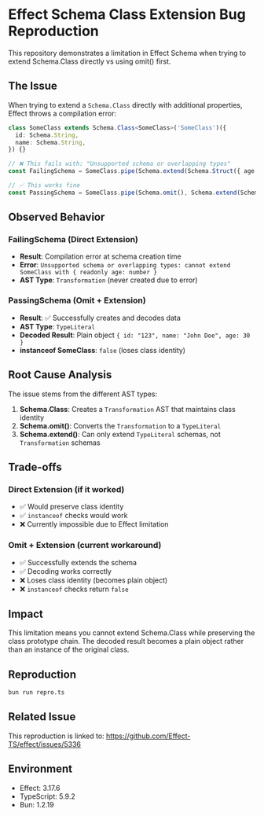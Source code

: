 # Effect Schema Class Extension Bug Reproduction

This repository demonstrates a limitation in Effect Schema when trying to extend Schema.Class directly vs using omit() first.

## The Issue

When trying to extend a `Schema.Class` directly with additional properties, Effect throws a compilation error:

```typescript
class SomeClass extends Schema.Class<SomeClass>('SomeClass')({
  id: Schema.String,
  name: Schema.String,
}) {}

// ❌ This fails with: "Unsupported schema or overlapping types"
const FailingSchema = SomeClass.pipe(Schema.extend(Schema.Struct({ age: Schema.Number })))

// ✅ This works fine
const PassingSchema = SomeClass.pipe(Schema.omit(), Schema.extend(Schema.Struct({ age: Schema.Number })))
```

## Observed Behavior

### FailingSchema (Direct Extension)
- **Result**: Compilation error at schema creation time
- **Error**: `Unsupported schema or overlapping types: cannot extend SomeClass with { readonly age: number }`
- **AST Type**: `Transformation` (never created due to error)

### PassingSchema (Omit + Extension)
- **Result**: ✅ Successfully creates and decodes data
- **AST Type**: `TypeLiteral` 
- **Decoded Result**: Plain object `{ id: "123", name: "John Doe", age: 30 }`
- **instanceof SomeClass**: `false` (loses class identity)

## Root Cause Analysis

The issue stems from the different AST types:

1. **Schema.Class**: Creates a `Transformation` AST that maintains class identity
2. **Schema.omit()**: Converts the `Transformation` to a `TypeLiteral` 
3. **Schema.extend()**: Can only extend `TypeLiteral` schemas, not `Transformation` schemas

## Trade-offs

### Direct Extension (if it worked)
- ✅ Would preserve class identity
- ✅ `instanceof` checks would work
- ❌ Currently impossible due to Effect limitation

### Omit + Extension (current workaround)
- ✅ Successfully extends the schema
- ✅ Decoding works correctly
- ❌ Loses class identity (becomes plain object)
- ❌ `instanceof` checks return `false`

## Impact

This limitation means you cannot extend Schema.Class while preserving the class prototype chain. The decoded result becomes a plain object rather than an instance of the original class.

## Reproduction

```bash
bun run repro.ts
```

## Related Issue

This reproduction is linked to: https://github.com/Effect-TS/effect/issues/5336

## Environment

- Effect: 3.17.6
- TypeScript: 5.9.2
- Bun: 1.2.19